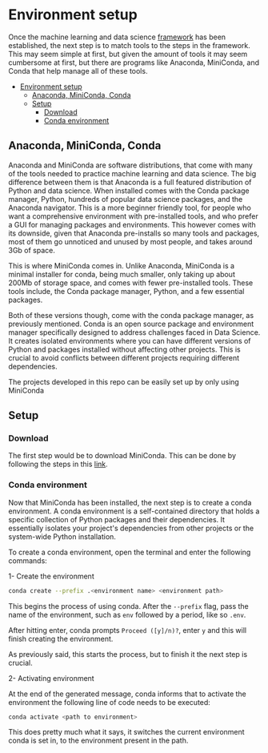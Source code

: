# Environment setup

Once the machine learning and data science [framework](/TEXT_FILES/framework.md) has been established, the next step is to match tools to the steps in the framework. This may seem simple at first, but given the amount of tools it may seem cumbersome at first, but there are programs like Anaconda, MiniConda, and Conda that help manage all of these tools.

- [Environment setup](#environment-setup)
  - [Anaconda, MiniConda, Conda](#anaconda-miniconda-conda)
  - [Setup](#setup)
    - [Download](#download)
    - [Conda environment](#conda-environment)

## Anaconda, MiniConda, Conda

Anaconda and MiniConda are software distributions, that come with many of the tools needed to practice machine learning and data science. The big difference between them is that Anaconda is a full featured distribution of Python and data science. When installed comes with the Conda package manager, Python, hundreds of popular data science packages, and the Anaconda navigator. This is a more beginner friendly tool, for people who want a comprehensive environment with pre-installed tools, and who prefer a GUI for managing packages and environments. This however comes with its downside, given that Anaconda pre-installs so many tools and packages, most of them go unnoticed and unused by most people, and takes around 3Gb of space.

This is where MiniConda comes in. Unlike Anaconda, MiniConda is a minimal installer for conda, being much smaller, only taking up about 200Mb of storage space, and comes with fewer pre-installed tools. These tools include, the Conda package manager, Python, and a few essential packages.

Both of these versions though, come with the conda package manager, as previously mentioned. Conda is an open source package and environment manager specifically designed to address challenges faced in Data Science. It creates isolated environments where you can have different versions of Python and packages installed without affecting other projects. This is crucial to avoid conflicts between different projects requiring different dependencies.

The projects developed in this repo can be easily set up by only using MiniConda

## Setup

### Download

The first step would be to download MiniConda. This can be done by following the steps in this [link](https://docs.anaconda.com/free/miniconda/).

### Conda environment

Now that MiniConda has been installed, the next step is to create a conda environment. A conda environment is a self-contained directory that holds a specific collection of Python packages and their dependencies. It essentially isolates your project's dependencies from other projects or the system-wide Python installation.

To create a conda environment, open the terminal and enter the following commands:

1- Create the environment

```bash
conda create --prefix .<environment name> <environment path>
```

This begins the process of using conda. After the `--prefix` flag, pass the name of the environment, such as `env` followed by a period, like so `.env`.

After hitting enter, conda prompts `Proceed ([y]/n)?`, enter `y` and this will finish creating the environment.

As previously said, this starts the process, but to finish it the next step is crucial.

2- Activating environment

At the end of the generated message, conda informs that to activate the environment the following line of code needs to be executed:

```bash
conda activate <path to environment>
```

This does pretty much what it says, it switches the current environment conda is set in, to the environment present in the path.
